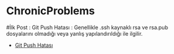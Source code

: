 # ChronicProblems

#İlk Post : Git Push Hatası : Genellikle .ssh kaynaklı rsa ve rsa.pub dosyalarını olmadığı veya yanlış yapılandırıldığı ile ilgilir.
  <ul> <li> <a href="https://github.com/erdaldanis/ChronicProblems/blob/main/GitPushHatas%C4%B1.md"> Git Push Hatası </a> </li> </ul> 
